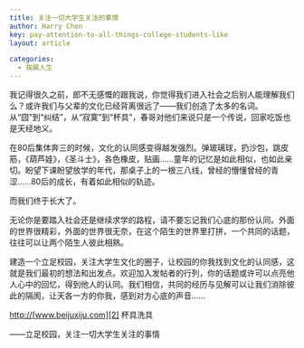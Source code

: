 ```yaml
---
title: 关注一切大学生关注的事情
author: Harry Chen
key: pay-attention-to-all-things-college-students-like
layout: article

categories:
  - 挨踢人生
---
```


  我记得很久之前，郎不无感慨的跟我说，你觉得我们进入社会之后别人能理解我们么？或许我们与父辈的文化已经背离很远了——我们创造了太多的名词。从“囧”到“纠结”，从“寂寞”到“杯具”，春哥对他们来说只是一个传说，回家吃饭也是天经地义。

  在80后集体奔三的时候，文化的认同感变得越发强烈。弹玻璃球，扔沙包，跳皮筋，《葫芦娃》，《圣斗士》，各色橡皮，贴画……童年的记忆是如此相似，也如此亲切。盼望下课盼望放学的年代，那桌子上的一根三八线，曾经的懵懂曾经的青涩……80后的成长，有着如此相似的轨迹。

  而我们终于长大了。

  无论你是要踏入社会还是继续求学的路程，请不要忘记我们心底的那份认同。外面的世界很精彩，外面的世界很无奈，在这个陌生的世界里打拼，一个共同的话题，往往可以让两个陌生人彼此相熟。

  建造一个立足校园，关注大学生文化的圈子，让校园的你我找到文化的认同感，这就是我们最初的想法和出发点。欢迎加入发帖者的行列，你的话题或许可以点亮他人心中的回忆，得到他人的认同。我们相信，共同的经历与见解可以让我们消除彼此的隔阂，让天各一方的你我，感到对方心底的声音……

  [http://][1][www.beijuxiju.com][2] 杯具洗具

  ——立足校园，关注一切大学生关注的事情

[1]: http://www.tigerhoo.com/
[2]: http://www.beijuxiju.com
